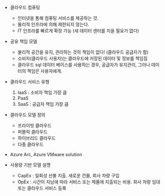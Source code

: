 * 클라우드 컴퓨팅
  - 인터넷을 통해 컴퓨팅 서비스를 제공하는 것.
  - 물리적 인프라에 의해 제한되지 않는다.
  - IT 인프라를 빠르게 확장 가능 (새 데이터 센터를 지을 필요가 없다)

* 공유 책임 모델
  - 물리적 공간을 유지, 관리하는 것의 책임이 없다! (클라우드 공급자가 함)
  - 소비자(클라우드 사용자)는 클라우드에 저장된 데이터 및 정보를 책임짐
  - 클라우드 sql 데이터 베이스를 사용하는 경우, 공급자가 유지관리, 그러나 데이터의 책임은 사용자에게.
* 클라우드 서비스 유형
  1. IaaS : 소비자 책임 가장 큼
  2. PaaS
  3. SaaS : 공급자 책임 가장 큼
* 클라우드 모델 정의
  - 프라이빗 클라우드
  - 퍼블릭 클라우드
  - 하이브리드 클라우드
  - 다중 클라우드
* Azure Arc, Azure VMware solution

* 사용량 기반 모델 설명
  - CapEx : 일회성 선불 지출. 새로운 건물, 회사 차량 구입
  - OpEx : 시간이 지남에 따라 서비스 또는 제품에 지출되는 비용. 회사 차량 임대 또는 클라우드 서비스 등록
